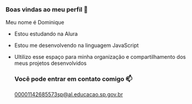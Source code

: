### Boas vindas ao meu perfil 💛

Meu nome é Dominique

- Estou estudando na Alura
- Estou me desenvolvendo na linguagem JavaScript
- Ultilizo esse espaço para minha organização e compartilhamento dos meus projetos desenvolvidos

  ### Você pode entrar em contato comigo 📫

  00001142685573sp@al.educacao.sp.gov.br
